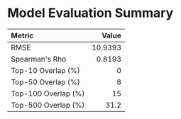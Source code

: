 # Model Evaluation Summary

| Metric              |   Value |
|:--------------------|--------:|
| RMSE                | 10.9393 |
| Spearman's Rho      |  0.8193 |
| Top-10 Overlap (%)  |  0      |
| Top-50 Overlap (%)  |  8      |
| Top-100 Overlap (%) | 15      |
| Top-500 Overlap (%) | 31.2    |